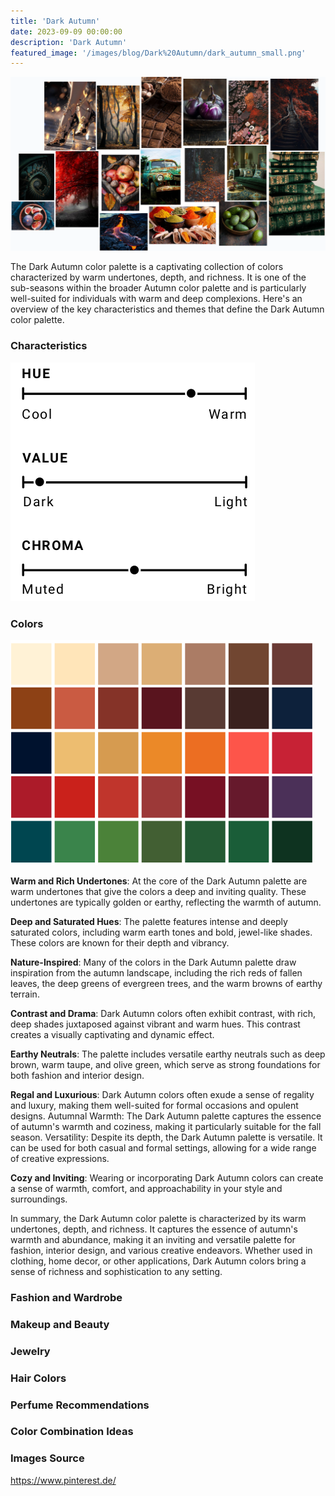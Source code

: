 ```yaml
---
title: 'Dark Autumn'
date: 2023-09-09 00:00:00
description: 'Dark Autumn'
featured_image: '/images/blog/Dark%20Autumn/dark_autumn_small.png'
---
```


![](/images/blog/Dark%20Autumn/mood_board.png)

The Dark Autumn color palette is a captivating collection of colors characterized by warm undertones, depth, and richness. It is one of the sub-seasons within the broader Autumn color palette and is particularly well-suited for individuals with warm and deep complexions. Here's an overview of the key characteristics and themes that define the Dark Autumn color palette.

### Characteristics

![](/images/blog/Dark%20Autumn/characteristics.png)

### Colors

![](/images/blog/Dark%20Autumn/colors.png)

**Warm and Rich Undertones**: At the core of the Dark Autumn palette are warm undertones that give the colors a deep and inviting quality. These undertones are typically golden or earthy, reflecting the warmth of autumn.

**Deep and Saturated Hues**: The palette features intense and deeply saturated colors, including warm earth tones and bold, jewel-like shades. These colors are known for their depth and vibrancy.

**Nature-Inspired**: Many of the colors in the Dark Autumn palette draw inspiration from the autumn landscape, including the rich reds of fallen leaves, the deep greens of evergreen trees, and the warm browns of earthy terrain.

**Contrast and Drama**: Dark Autumn colors often exhibit contrast, with rich, deep shades juxtaposed against vibrant and warm hues. This contrast creates a visually captivating and dynamic effect.

**Earthy Neutrals**: The palette includes versatile earthy neutrals such as deep brown, warm taupe, and olive green, which serve as strong foundations for both fashion and interior design.

**Regal and Luxurious**: Dark Autumn colors often exude a sense of regality and luxury, making them well-suited for formal occasions and opulent designs.
Autumnal Warmth: The Dark Autumn palette captures the essence of autumn's warmth and coziness, making it particularly suitable for the fall season.
Versatility: Despite its depth, the Dark Autumn palette is versatile. It can be used for both casual and formal settings, allowing for a wide range of creative expressions.

**Cozy and Inviting**: Wearing or incorporating Dark Autumn colors can create a sense of warmth, comfort, and approachability in your style and surroundings.

In summary, the Dark Autumn color palette is characterized by its warm undertones, depth, and richness. It captures the essence of autumn's warmth and abundance, making it an inviting and versatile palette for fashion, interior design, and various creative endeavors. Whether used in clothing, home decor, or other applications, Dark Autumn colors bring a sense of richness and sophistication to any setting.

### Fashion and Wardrobe

### Makeup and Beauty

### Jewelry

### Hair Colors

### Perfume Recommendations

### Color Combination Ideas

### Images Source 

https://www.pinterest.de/